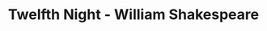---
layout: production
title: Twelfth Night - William Shakespeare

dates: June 22 to June 24, 2012
location: Act One Studios - Chicago
director: Laura Sturm
director_bio_url: http://accidentalshakespeare.com/about/company/laura_sturm

cast:
- actor: Julia Kessler
  role: Andrew Aguecheek
  actor_bio_url: http://accidentalshakespeare.com/about/company/julia_kessler
- actor: Katie Suffern
  role: Viola
  actor_bio_url: http://accidentalshakespeare.com/about/company/katie_suffern
- actor: Kelly Lynn Hogan
  role: Maria
  actor_bio_url: http://accidentalshakespeare.com/about/company/kelly_lynn_hogan
- actor: Laura Sturm
  role: Olivia
  actor_bio_url: http://accidentalshakespeare.com/about/company/laura_sturm
- actor: Ryan Swikle
  role: Toby
  actor_bio_url: http://accidentalshakespeare.com/about/company/ryan_swikle
- actor: David Hathway
  role: Feste
  actor_bio_url: http://accidentalshakespeare.com/about/company/david_hathway
- actor: David Fehr
  role: Orsino
  actor_bio_url: http://accidentalshakespeare.com/about/company/david_fehr
- actor: Eric Casady
  role: Sebastian/Valentine
  actor_bio_url: http://accidentalshakespeare.com/about/company/eric_casady
- actor: Geoff Zimmerman
  role: Captain/Priest/Officer
  actor_bio_url: http://accidentalshakespeare.com/about/company/geoff_zimmerman
- actor: Anne Thompson
  role: Malvolio
  actor_bio_url: http://accidentalshakespeare.com/about/company/anne_thompson
- actor: Gary Henderson
  role: Antonio
  actor_bio_url: http://accidentalshakespeare.com/about/company/gary_henderson
- actor: Sherry Legare
  role: Fabian
  actor_bio_url: http://accidentalshakespeare.com/about/company/sherry_legare

---